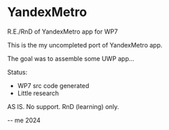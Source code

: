 # YandexMetro

R.E./RnD of YandexMetro app for WP7

This is the my uncompleted port of YandexMetro app. 

The goal was to assemble some UWP app...

Status:
- WP7 src code generated
- Little research 

AS IS. No support. RnD (learning) only.

-- me 2024